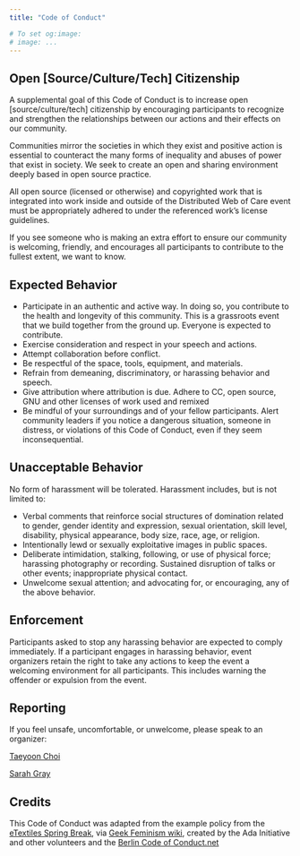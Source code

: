 ```yaml
---
title: "Code of Conduct"

# To set og:image:
# image: ...
---
```


## Open [Source/Culture/Tech] Citizenship

A supplemental goal of this Code of Conduct is to increase open [source/culture/tech] citizenship by encouraging participants to recognize and strengthen the relationships between our actions and their effects on our community.

Communities mirror the societies in which they exist and positive action is essential to counteract the many forms of inequality and abuses of power that exist in society. We seek to create an open and sharing environment deeply based in open source practice.


All open source (licensed or otherwise) and copyrighted work that is integrated into work inside and outside of the Distributed Web of Care event must be appropriately adhered to under the referenced work’s license guidelines.

If you see someone who is making an extra effort to ensure our community is welcoming, friendly, and encourages all participants to contribute to the fullest extent, we want to know.

## Expected Behavior
- Participate in an authentic and active way. In doing so, you contribute to the health and longevity of this community. This is a grassroots event that we build together from the ground up. Everyone is expected to contribute.
- Exercise consideration and respect in your speech and actions.
- Attempt collaboration before conflict.
- Be respectful of the space, tools, equipment, and materials.
- Refrain from demeaning, discriminatory, or harassing behavior and speech.
- Give attribution where attribution is due. Adhere to CC, open source, GNU and other licenses of work used and remixed
- Be mindful of your surroundings and of your fellow participants. Alert community leaders if you notice a dangerous situation, someone in distress, or violations of this Code of Conduct, even if they seem inconsequential.


## Unacceptable Behavior

No form of harassment will be tolerated. Harassment includes, but is not limited to:
- Verbal comments that reinforce social structures of domination related to gender, gender identity and expression, sexual orientation, skill level, disability, physical appearance, body size, race, age, or religion.
- Intentionally lewd or sexually exploitative images in public spaces.
- Deliberate intimidation, stalking, following, or use of physical force; harassing photography or recording.
Sustained disruption of talks or other events; inappropriate physical contact.
- Unwelcome sexual attention; and advocating for, or encouraging, any of the above behavior.


## Enforcement
Participants asked to stop any harassing behavior are expected to comply immediately. If a participant engages in harassing behavior, event organizers retain the right to take any actions to keep the event a welcoming environment for all participants. This includes warning the offender or expulsion from the event. 

## Reporting
If you feel unsafe, uncomfortable, or unwelcome, please speak to an organizer:

[Taeyoon Choi](http://twitter.com/tchoi8)

[Sarah Gray](http://twitter.com/fablednet)

## Credits 

This Code of Conduct was adapted from the example policy from the [eTextiles Spring Break](http://etextilespringbreak.org/), via [Geek Feminism wiki](http://geekfeminism.wikia.com/wiki/Conference_anti-harassment/Policy), created by the Ada Initiative and other volunteers and the [Berlin Code of Conduct.net](http://berlincodeofconduct.org/) 
